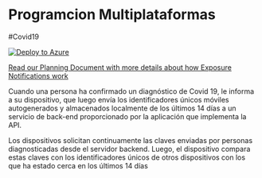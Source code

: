 
# Programcion Multiplataformas
#Covid19

[![Deploy to Azure](https://aka.ms/deploytoazurebutton)](https://portal.azure.com/#create/Microsoft.Template/uri/https%3A%2F%2Fraw.githubusercontent.com%2Fxamarin%2Fxamarin.exposurenotification%2Fmain%2Fazuredeploy.json)

[Read our Planning Document with more details about how Exposure Notifications work](https://github.com/xamarin/xamarin.exposurenotification/blob/main/Exposure%20Notification%20Planning.pdf)

Cuando una persona ha confirmado un diagnóstico de Covid 19, le informa a su dispositivo, que luego envía los identificadores únicos móviles autogenerados y almacenados localmente de los últimos 14 días a un servicio de back-end proporcionado por la aplicación que implementa la API.

Los dispositivos solicitan continuamente las claves enviadas por personas diagnosticadas desde el servidor backend. Luego, el dispositivo compara estas claves con los identificadores únicos de otros dispositivos con los que ha estado cerca en los últimos 14 días
